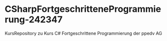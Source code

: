 # CSharpFortgeschritteneProgrammierung-242347
KursRepository zu Kurs C# Fortgeschrittene Programmierung der ppedv AG
